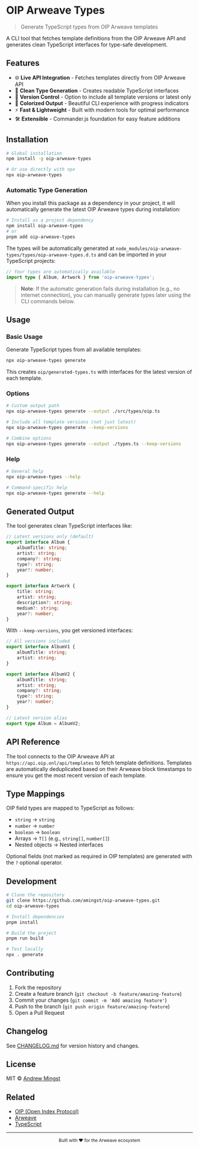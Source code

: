 # OIP Arweave Types

> Generate TypeScript types from OIP Arweave templates

A CLI tool that fetches template definitions from the OIP Arweave API and generates clean TypeScript interfaces for type-safe development.

## Features

-   🌐 **Live API Integration** - Fetches templates directly from OIP Arweave API
-   🎯 **Clean Type Generation** - Creates readable TypeScript interfaces
-   🔄 **Version Control** - Option to include all template versions or latest only
-   🎨 **Colorized Output** - Beautiful CLI experience with progress indicators
-   ⚡ **Fast & Lightweight** - Built with modern tools for optimal performance
-   🛠️ **Extensible** - Commander.js foundation for easy feature additions

## Installation

```bash
# Global installation
npm install -g oip-arweave-types

# Or use directly with npx
npx oip-arweave-types
```

### Automatic Type Generation

When you install this package as a dependency in your project, it will automatically generate the latest OIP Arweave types during installation:

```bash
# Install as a project dependency
npm install oip-arweave-types
# or
pnpm add oip-arweave-types
```

The types will be automatically generated at `node_modules/oip-arweave-types/types/oip-arweave-types.d.ts` and can be imported in your TypeScript projects:

```typescript
// Your types are automatically available
import type { Album, Artwork } from 'oip-arweave-types';
```

> **Note**: If the automatic generation fails during installation (e.g., no internet connection), you can manually generate types later using the CLI commands below.

## Usage

### Basic Usage

Generate TypeScript types from all available templates:

```bash
npx oip-arweave-types generate
```

This creates `oip/generated-types.ts` with interfaces for the latest version of each template.

### Options

```bash
# Custom output path
npx oip-arweave-types generate --output ./src/types/oip.ts

# Include all template versions (not just latest)
npx oip-arweave-types generate --keep-versions

# Combine options
npx oip-arweave-types generate --output ./types.ts --keep-versions
```

### Help

```bash
# General help
npx oip-arweave-types --help

# Command-specific help
npx oip-arweave-types generate --help
```

## Generated Output

The tool generates clean TypeScript interfaces like:

```typescript
// Latest versions only (default)
export interface Album {
	albumTitle: string;
	artist: string;
	company?: string;
	type?: string;
	year?: number;
}

export interface Artwork {
	title: string;
	artist: string;
	description?: string;
	medium?: string;
	year?: number;
}
```

With `--keep-versions`, you get versioned interfaces:

```typescript
// All versions included
export interface AlbumV1 {
	albumTitle: string;
	artist: string;
}

export interface AlbumV2 {
	albumTitle: string;
	artist: string;
	company?: string;
	type?: string;
	year?: number;
}

// Latest version alias
export type Album = AlbumV2;
```

## API Reference

The tool connects to the OIP Arweave API at `https://api.oip.onl/api/templates` to fetch template definitions. Templates are automatically deduplicated based on their Arweave block timestamps to ensure you get the most recent version of each template.

## Type Mappings

OIP field types are mapped to TypeScript as follows:

-   `string` → `string`
-   `number` → `number`
-   `boolean` → `boolean`
-   Arrays → `T[]` (e.g., `string[]`, `number[]`)
-   Nested objects → Nested interfaces

Optional fields (not marked as required in OIP templates) are generated with the `?` optional operator.

## Development

```bash
# Clone the repository
git clone https://github.com/amingst/oip-arweave-types.git
cd oip-arweave-types

# Install dependencies
pnpm install

# Build the project
pnpm run build

# Test locally
npx . generate
```

## Contributing

1. Fork the repository
2. Create a feature branch (`git checkout -b feature/amazing-feature`)
3. Commit your changes (`git commit -m 'Add amazing feature'`)
4. Push to the branch (`git push origin feature/amazing-feature`)
5. Open a Pull Request

## Changelog

See [CHANGELOG.md](./CHANGELOG.md) for version history and changes.

## License

MIT © [Andrew Mingst](https://github.com/amingst)

## Related

-   [OIP (Open Index Protocol)](https://oip.wiki/)
-   [Arweave](https://arweave.org/)
-   [TypeScript](https://www.typescriptlang.org/)

---

<div align="center">
  <sub>Built with ❤️ for the Arweave ecosystem</sub>
</div>

